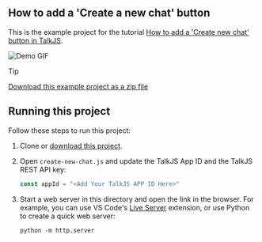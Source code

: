 ## How to add a 'Create a new chat' button 

This is the example project for the tutorial [How to add a 'Create new chat' button in TalkJS](https://talkjs.com/resources/how-to-add-a-create-new-chat-button-in-talkjs/).

![Demo GIF](<Demo.gif>)

> [!TIP]
> [Download this example project as a zip file](https://github.com/talkjs/talkjs-examples/releases/latest/download/howtos.how-to-add-a-create_new_chat-button-in-talkjs.zip)

## Running this project

Follow these steps to run this project:

1. Clone or [download this project](https://github.com/talkjs/talkjs-examples/releases/latest/download/howtos.how-to-add-a-create_new_chat-button-in-talkjs.zip).
2. Open `create-new-chat.js` and update the TalkJS App ID and the TalkJS REST API key:
   
   ```javascript
   const appId = "<Add Your TalkJS APP ID Here>"
   ```

3. Start a web server in this directory and open the link in the browser. For example, you can use VS Code's [Live Server](https://marketplace.visualstudio.com/items?itemName=ritwickdey.LiveServer) extension, or use Python to create a quick web server:
   
   ```shell
   python -m http.server
   ```
   
   
   
